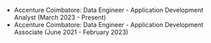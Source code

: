 - Accenture Coimbatore: Data Engineer - Application Development Analyst (March 2023 - Present)
- Accenture Coimbatore: Data Engineer - Application Development Associate (June 2021 - February 2023)